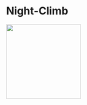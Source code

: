 # Night-Climb

<img src="https://cdn.discordapp.com/attachments/361678062934425600/402293131590107136/gamegif.gif)" height=200 width=200 />
